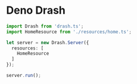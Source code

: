 # Deno Drash

```typescript
import Drash from 'drash.ts';
import HomeResource from './resources/home.ts';

let server = new Drash.Server({
  resources: [
    HomeResource
  ]
});

server.run();
```
